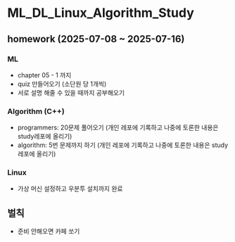 # ML_DL_Linux_Algorithm_Study
## homework (2025-07-08 ~ 2025-07-16)
### ML
- chapter 05 - 1 까지
- quiz 만들어오기 (소단원 당 1개씩)
- 서로 설명 해줄 수 있을 때까지 공부해오기

### Algorithm (C++)
- programmers: 20문제 풀어오기 (개인 레포에 기록하고 나중에 토론한 내용은 study레포에 올리기)
- algorithm: 5번 문제까지 하기 (개인 레포에 기록하고 나중에 토론한 내용은 study레포에 올리기)

### Linux
- 가상 머신 설정하고 우분투 설치까지 완료

## 벌칙
- 준비 안해오면 카페 쏘기

